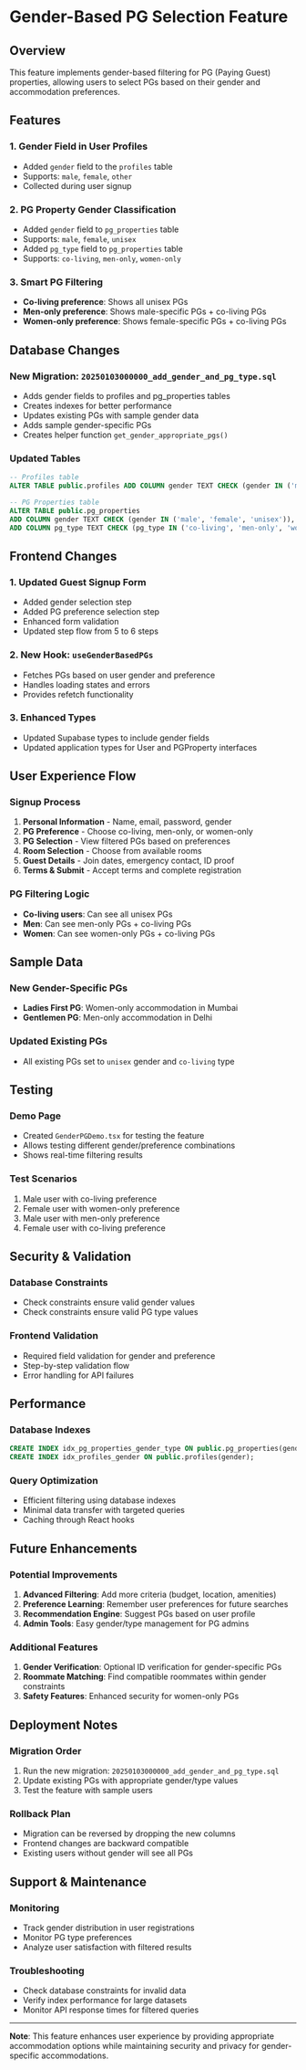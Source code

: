 # Gender-Based PG Selection Feature

## Overview
This feature implements gender-based filtering for PG (Paying Guest) properties, allowing users to select PGs based on their gender and accommodation preferences.

## Features

### 1. Gender Field in User Profiles
- Added `gender` field to the `profiles` table
- Supports: `male`, `female`, `other`
- Collected during user signup

### 2. PG Property Gender Classification
- Added `gender` field to `pg_properties` table
- Supports: `male`, `female`, `unisex`
- Added `pg_type` field to `pg_properties` table
- Supports: `co-living`, `men-only`, `women-only`

### 3. Smart PG Filtering
- **Co-living preference**: Shows all unisex PGs
- **Men-only preference**: Shows male-specific PGs + co-living PGs
- **Women-only preference**: Shows female-specific PGs + co-living PGs

## Database Changes

### New Migration: `20250103000000_add_gender_and_pg_type.sql`
- Adds gender fields to profiles and pg_properties tables
- Creates indexes for better performance
- Updates existing PGs with sample gender data
- Adds sample gender-specific PGs
- Creates helper function `get_gender_appropriate_pgs()`

### Updated Tables
```sql
-- Profiles table
ALTER TABLE public.profiles ADD COLUMN gender TEXT CHECK (gender IN ('male', 'female', 'other'));

-- PG Properties table
ALTER TABLE public.pg_properties 
ADD COLUMN gender TEXT CHECK (gender IN ('male', 'female', 'unisex')),
ADD COLUMN pg_type TEXT CHECK (pg_type IN ('co-living', 'men-only', 'women-only'));
```

## Frontend Changes

### 1. Updated Guest Signup Form
- Added gender selection step
- Added PG preference selection step
- Enhanced form validation
- Updated step flow from 5 to 6 steps

### 2. New Hook: `useGenderBasedPGs`
- Fetches PGs based on user gender and preference
- Handles loading states and errors
- Provides refetch functionality

### 3. Enhanced Types
- Updated Supabase types to include gender fields
- Updated application types for User and PGProperty interfaces

## User Experience Flow

### Signup Process
1. **Personal Information** - Name, email, password, gender
2. **PG Preference** - Choose co-living, men-only, or women-only
3. **PG Selection** - View filtered PGs based on preferences
4. **Room Selection** - Choose from available rooms
5. **Guest Details** - Join dates, emergency contact, ID proof
6. **Terms & Submit** - Accept terms and complete registration

### PG Filtering Logic
- **Co-living users**: Can see all unisex PGs
- **Men**: Can see men-only PGs + co-living PGs
- **Women**: Can see women-only PGs + co-living PGs

## Sample Data

### New Gender-Specific PGs
- **Ladies First PG**: Women-only accommodation in Mumbai
- **Gentlemen PG**: Men-only accommodation in Delhi

### Updated Existing PGs
- All existing PGs set to `unisex` gender and `co-living` type

## Testing

### Demo Page
- Created `GenderPGDemo.tsx` for testing the feature
- Allows testing different gender/preference combinations
- Shows real-time filtering results

### Test Scenarios
1. Male user with co-living preference
2. Female user with women-only preference
3. Male user with men-only preference
4. Female user with co-living preference

## Security & Validation

### Database Constraints
- Check constraints ensure valid gender values
- Check constraints ensure valid PG type values

### Frontend Validation
- Required field validation for gender and preference
- Step-by-step validation flow
- Error handling for API failures

## Performance

### Database Indexes
```sql
CREATE INDEX idx_pg_properties_gender_type ON public.pg_properties(gender, pg_type);
CREATE INDEX idx_profiles_gender ON public.profiles(gender);
```

### Query Optimization
- Efficient filtering using database indexes
- Minimal data transfer with targeted queries
- Caching through React hooks

## Future Enhancements

### Potential Improvements
1. **Advanced Filtering**: Add more criteria (budget, location, amenities)
2. **Preference Learning**: Remember user preferences for future searches
3. **Recommendation Engine**: Suggest PGs based on user profile
4. **Admin Tools**: Easy gender/type management for PG admins

### Additional Features
1. **Gender Verification**: Optional ID verification for gender-specific PGs
2. **Roommate Matching**: Find compatible roommates within gender constraints
3. **Safety Features**: Enhanced security for women-only PGs

## Deployment Notes

### Migration Order
1. Run the new migration: `20250103000000_add_gender_and_pg_type.sql`
2. Update existing PGs with appropriate gender/type values
3. Test the feature with sample users

### Rollback Plan
- Migration can be reversed by dropping the new columns
- Frontend changes are backward compatible
- Existing users without gender will see all PGs

## Support & Maintenance

### Monitoring
- Track gender distribution in user registrations
- Monitor PG type preferences
- Analyze user satisfaction with filtered results

### Troubleshooting
- Check database constraints for invalid data
- Verify index performance for large datasets
- Monitor API response times for filtered queries

---

**Note**: This feature enhances user experience by providing appropriate accommodation options while maintaining security and privacy for gender-specific accommodations.

